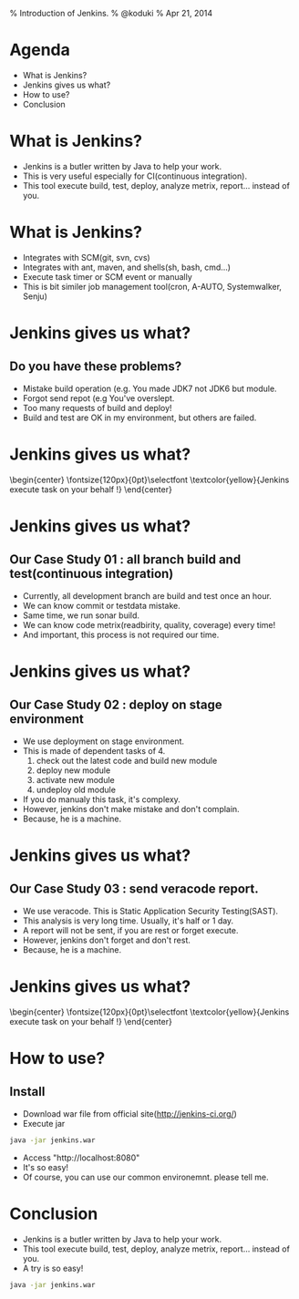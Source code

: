 % Introduction of Jenkins.
% @koduki
% Apr 21, 2014

Agenda
================================================================================
- What is Jenkins?
- Jenkins gives us what? 
- How to use?
- Conclusion


What is Jenkins?
================================================================================
- Jenkins is a butler written by Java to help your work.
- This is very useful especially for CI(continuous integration).
- This tool execute build, test, deploy, analyze metrix, report... instead of you. 

What is Jenkins?
================================================================================
- Integrates with SCM(git, svn, cvs)
- Integrates with ant, maven, and shells(sh, bash, cmd...)
- Execute task timer or SCM event or manually
- This is bit similer job management tool(cron, A-AUTO, Systemwalker, Senju)

Jenkins gives us what? 
================================================================================

## Do you have these problems?
- Mistake build operation (e.g. You made JDK7 not JDK6 but module.
- Forgot send repot (e.g You've overslept.
- Too many requests of build and deploy!
- Build and test are OK in my environment, but others are failed.

Jenkins gives us what? 
================================================================================
\begin{center}
\fontsize{120px}{0pt}\selectfont
\textcolor{yellow}{Jenkins execute task on your behalf !}
\end{center}

Jenkins gives us what? 
================================================================================
## Our Case Study 01 : all branch build and test(continuous integration)
- Currently, all development branch are build and test once an hour.
- We can know commit or testdata mistake.
- Same time, we run sonar build. 
- We can know code metrix(readbirity, quality, coverage) every time!
- And important, this process is not required our time.

Jenkins gives us what? 
================================================================================
## Our Case Study 02 : deploy on stage environment
- We use deployment on stage environment.
- This is made of dependent tasks of 4.
	1. check out the latest code and build new module
	2. deploy new module
	3. activate new module
	4. undeploy old module
- If you do manualy this task, it's complexy.
- However, jenkins don't make mistake and don't complain.
- Because, he is a machine.

Jenkins gives us what? 
================================================================================
## Our Case Study 03 : send veracode report.
- We use veracode. This is Static Application Security Testing(SAST).
- This analysis is very long time. Usually, it's half or 1 day.
- A report will not be sent, if you are rest or forget execute. 
- However, jenkins don't forget and don't rest.
- Because, he is a machine.

Jenkins gives us what? 
================================================================================
\begin{center}
\fontsize{120px}{0pt}\selectfont
\textcolor{yellow}{Jenkins execute task on your behalf !}
\end{center}


How to use?
================================================================================
## Install
- Download war file from official site(http://jenkins-ci.org/)
- Execute jar

```sh
java -jar jenkins.war
```

- Access "http://localhost:8080"
- It's so easy!
- Of course, you can use our common environemnt. please tell me.

Conclusion
================================================================================
- Jenkins is a butler written by Java to help your work.
- This tool execute build, test, deploy, analyze metrix, report... instead of you. 
- A try is so easy!
```sh
java -jar jenkins.war
```
